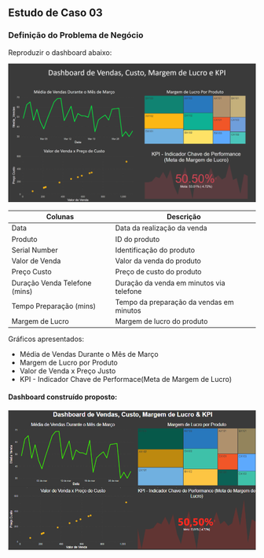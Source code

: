 ## Estudo de Caso 03

###  Definição do Problema de Negócio

Reproduzir o dashboard abaixo:

![Dashboard](https://github.com/brunalimap/Power_BI_DSA_2.0/blob/main/Cap-04/img/exercicio.png "Dashboard")


| Colunas  | Descrição |
| ------------- | ------------- |
| Data  | Data da realização da venda  |
| Produto  | ID do produto |
| Serial Number  | Identificação do produto  |
| Valor de Venda  | Valor da venda do produto |
| Preço Custo  | Preço de custo do produto  |
| Duração Venda Telefone (mins)  | Duração da venda em minutos via telefone  |
| Tempo Preparação (mins)  | Tempo da preparação da vendas em minutos  |
| Margem de Lucro   | Margem de lucro do produto  |

Gráficos apresentados:
- Média de Vendas Durante o Mês de Março
- Margem de Lucro por Produto
- Valor de Venda x Preço Justo
- KPI - Indicador Chave de Performace(Meta de Margem de Lucro)

#### Dashboard construído proposto:

![Dashboard](https://github.com/brunalimap/Power_BI_DSA_2.0/blob/main/Cap-04/img/img01.png "Dashboard")


